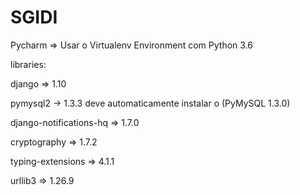 # SGIDI
Pycharm => Usar o Virtualenv Environment com Python 3.6

libraries:

django => 1.10

pymysql2 -> 1.3.3 deve automaticamente instalar o (PyMySQL 1.3.0)

django-notifications-hq => 1.7.0

cryptography => 1.7.2

typing-extensions => 4.1.1

urllib3 => 1.26.9
